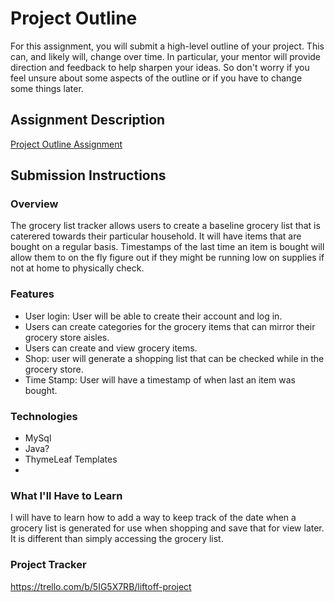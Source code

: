 # Project Outline
For this assignment, you will submit a high-level outline of your project. This can, and likely will, change over time. In particular, your mentor will provide direction and feedback to help sharpen your ideas. So don't worry if you feel unsure about some aspects of the outline or if you have to change some things later.

## Assignment Description
[Project Outline Assignment](https://education.launchcode.org/liftoff/modules/assignments/project-outline)

## Submission Instructions

### Overview
The grocery list tracker allows users to create a baseline grocery list that is caterered towards their particular household. It will have items that are
bought on a regular basis. Timestamps of the last time an item is bought will allow them to on the fly figure out if they might be running low on supplies 
if not at home to physically check.  
### Features
- User login: User will be able to create their account and log in.
- Users can create categories for the grocery items that can mirror their grocery store aisles. 
- Users can create and view grocery items. 
- Shop: user will generate a shopping list that can be checked while in the grocery store.
- Time Stamp: User will have a timestamp of when last an item was bought. 
### Technologies
- MySql
- Java? 
- ThymeLeaf Templates
- 
### What I'll Have to Learn
I will have to learn how to add a way to keep track of the date when a grocery list is generated for use
when shopping and save that for view later. It is different than simply accessing the grocery list. 
### Project Tracker
https://trello.com/b/5IG5X7RB/liftoff-project
